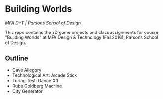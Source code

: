 # Building Worlds

*MFA D+T | Parsons School of Design*



This repo contains the 3D game projects and class assignments for cousre "Building Worlds" at MFA Design & Technology (Fall 2016), Parsons School of Design.


## Outline
* Cave Allegory
* Technological Art: Arcade Stick
* Turing Test: Dance Off
* Rube Goldberg Machine
* City Generator

